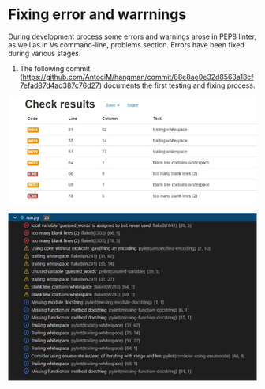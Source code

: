 # Fixing error and warrnings

 During development process some errors and warnings arose in PEP8 linter, as well as in Vs command-line, problems section. Errors have been fixed during various stages. 
 
 1. The following commit (https://github.com/AntociM/hangman/commit/88e8ae0e32d8563a18cf7efad87d4ad387c76d27) documents the first testing and fixing process. 
 
 ![Screenshot PEP8](../assets/images/pep8-test1.jpg)

 ![Screenshot PEP8](../assets/images/VScode-test1.jpg)
 